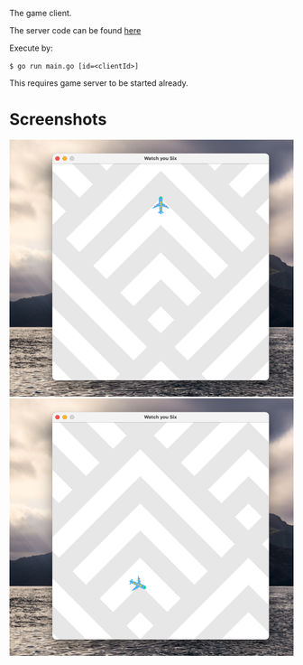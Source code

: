 The game client. 

The server code can be found [here](https://github.com/philoj/go-planes-server)

Execute by:

`$ go run main.go [id=<clientId>]`

This requires game server to be started already.

# Screenshots

![](screenshots/Screenshot-single-1.png)
![](screenshots/Screenshot-single-2.png)
